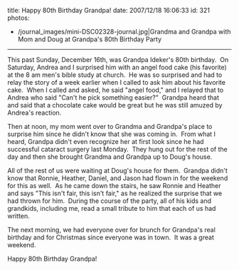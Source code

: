 title: Happy 80th Birthday Grandpa!
date: 2007/12/18 16:06:33
id: 321
photos:
- /journal_images/mini-DSC02328-journal.jpg|Grandma and Grandpa with Mom and Doug at Grandpa's 80th Birthday Party
---
This past Sunday, December 16th, was Grandpa Ideker's 80th birthday.  On Saturday, Andrea and I surprised him with an angel food cake (his favorite) at the 8 am men's bible study at church.  He was so surprised and had to relay the story of a week earlier when I called to ask him about his favorite cake.  When I called and asked, he said "angel food," and I relayed that to Andrea who said "Can't he pick something easier?"  Grandpa heard that and said that a chocolate cake would be great but he was still amuzed by Andrea's reaction.

Then at noon, my mom went over to Grandma and Grandpa's place to surprise him since he didn't know that she was coming in.  From what I heard, Grandpa didn't even recognize her at first look since he had successful cataract surgery last Monday.  They hung out for the rest of the day and then she brought Grandma and Grandpa up to Doug's house.

All of the rest of us were waiting at Doug's house for them.  Grandpa didn't know that Ronnie, Heather, Daniel, and Jason had flown in for the weekend for this as well.  As he came down the stairs, he saw Ronnie and Heather and says "This isn't fair, this isn't fair," as he realized the surprise that we had thrown for him.  During the course of the party, all of his kids and grandkids, including me, read a small tribute to him that each of us had written. 

The next morning, we had everyone over for brunch for Grandpa's real birthday and for Christmas since everyone was in town.  It was a great weekend.

Happy 80th Birthday Grandpa!
